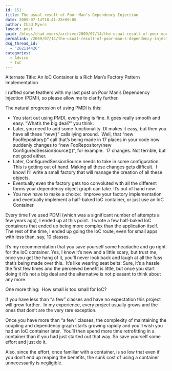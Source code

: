 ```yaml
---
id: 151
title: The usual result of Poor Man’s Dependency Injection
date: 2009-07-14T18:41:28+00:00
author: Chad Myers
layout: post
guid: /blogs/chad_myers/archive/2009/07/14/the-usual-result-of-poor-man-s-dependency-injection.aspx
permalink: /2009/07/14/the-usual-result-of-poor-man-s-dependency-injection/
dsq_thread_id:
  - "262114426"
categories:
  - Advice
  - IoC
---
```

Alternate Title: An IoC Container is a Rich Man’s Factory Pattern Implementation

I ruffled some feathers with my last post on Poor Man’s Dependency Injection (PDMI), so please allow me to clarify further.

The natural progression of using PMDI is this:

  * You start out using PMDI, everything is fine. It goes really smooth and easy. “What’s the big deal?” you think.
  * Later, you need to add some functionality. DI makes it easy, but then you have all these “new()” calls lying around.&#160; Well, that “new FooRepository()” call that’s being made in 17 places in your code now suddenly changes to “new FooRepository(new ConfiguredSessionSource())”, for example.&#160; 17 changes. Not terrible, but not good either.
  * Later, ConfiguredSessionSource needs to take in some configuration. This is getting out of hand. Making all these changes gets difficult.&#160; I know! I’ll write a small factory that will manage the creation of all these objects.
  * Eventually even the factory gets too convoluted with all the different forms your dependency object graph can take. It’s out of hand now.
  * You now have to make a choice:&#160; Improve your factory implementation and eventually implement a half-baked IoC container, or just use an IoC Container.

Every time I’ve used PDMI (which was a significant number of attempts a few years ago), I ended up at this point.&#160; I wrote a few half-baked IoC containers that ended up being more complex than the application itself.&#160; The rest of the time, I ended up going the IoC route, even for small apps with less than, say, 10 classes.

It’s my recommendation that you save yourself some headache and go right for the IoC container. Yes, I know it’s new and a little scary, but trust me, once you get the hang of it, you’ll never look back and laugh at all the fuss that’s being made over this.&#160; It’s like wearing seat belts: Sure, it’s a hassle the first few times and the perceived benefit is little, but once you start doing it it’s not a big deal and the alternative is not pleasant to think about any more.

One more thing:&#160; How small is too small for IoC?

If you have less than “a few” classes and have no expectation this project will grow further.&#160; In my experience, every project usually grows and the ones that don’t are the very rare exception.

Once you have more than “a few” classes, the complexity of maintaining the coupling and dependency graph starts growing rapidly and you’ll wish you had an IoC container later.&#160; You’ll then spend more time retrofitting in a container than if you had just started out that way. So save yourself some effort and just do it.

Also, since the effort, once familiar with a container, is so low that even if you don’t end up reaping the benefits, the sunk cost of using a container unnecessarily is negligible.